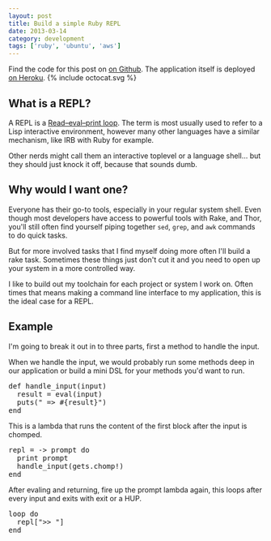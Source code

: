 ```yaml
---
layout: post
title: Build a simple Ruby REPL
date: 2013-03-14
category: development
tags: ['ruby', 'ubuntu', 'aws']
---
```


<div class='callout github'>
  Find the code for this post on <a href='http://github.com/jpsilvashy/repl'>on Github</a>. The application itself is deployed <a href='http://x-messages.herokuapp.com'>on Heroku</a>.
  {% include octocat.svg %}
</div>

## What is a REPL?

A REPL is a [Read–eval–print loop](http://en.wikipedia.org/wiki/Read%E2%80%93eval%E2%80%93print_loop). The term is most usually used to refer to a Lisp interactive environment, however many other languages have a similar mechanism, like IRB with Ruby for example.

Other nerds might call them an interactive toplevel or a language shell... but they should just knock it off, because that sounds dumb.

## Why would I want one?

Everyone has their go-to tools, especially in your regular system shell. Even though most developers have access to powerful tools with Rake, and Thor, you'll still often find yourself piping together `sed`, `grep`, and `awk` commands to do quick tasks.

But for more involved tasks that I find myself doing more often I'll build a rake task. Sometimes these things just don't cut it and you need to open up your system in a more controlled way.

I like to build out my toolchain for each project or system I work on. Often times that means making a command line interface to my application, this is the ideal case for a REPL.

## Example

I'm going to break it out in to three parts, first a method to handle the input.

When we handle the input, we would probably run some methods deep in our application or build a mini DSL for your methods you'd want to run.

<pre class="prettyprint lang-ruby">
def handle_input(input)
  result = eval(input)
  puts(" => #{result}")
end
</pre>

This is a lambda that runs the content of the first block after the input is chomped.

<pre class="prettyprint lang-ruby">
repl = -> prompt do
  print prompt
  handle_input(gets.chomp!)
end
</pre>

After evaling and returning, fire up the prompt lambda again, this loops after every input and exits with exit or a HUP.

<pre class="prettyprint lang-ruby">
loop do
  repl[">> "]
end
</pre>
